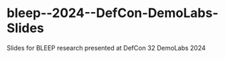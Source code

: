 # bleep--2024--DefCon-DemoLabs-Slides
Slides for BLEEP research presented at DefCon 32 DemoLabs 2024
